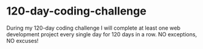 # 120-day-coding-challenge
During my 120-day coding challenge I will complete at least one web development project every single day for 120 days in a row. NO exceptions, NO excuses!
